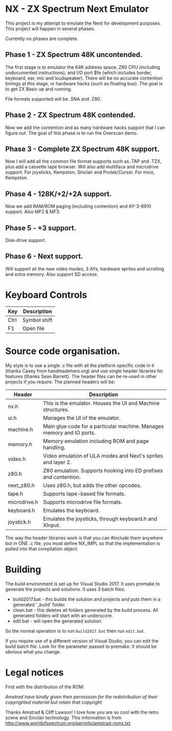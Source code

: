 # NX - ZX Spectrum Next Emulator

This project is my attempt to emulate the Next for development purposes.  This project will happen in several phases.

Currently no phases are complete.

## Phase 1 - ZX Spectrum 48K uncontended.

The first stage is to emulator the 64K address space, Z80 CPU (including undocumented instructions), and I/O port
$fe (which includes border, keyboard, ear, mic and loudspeaker).  There will be no accurate contention timings at
this stage, or hardware hacks (such as floating bus).  The goal is to get ZX Basic up and running.

File formats supported will be .SNA and .Z80.

## Phase 2 - ZX Spectrum 48K contended.

Now we add the contention and as many hardware hacks support that I can figure out.  The goal of this phase is
to run the Overscan demo.

## Phase 3 - Complete ZX Spectrum 48K support.

Now I will add all the common file format supports such as .TAP and .TZX, plus add a cassette tape browser.  Will also
add multiface and microdrive support.  For joysticks, Kempston, Sinclair and Protek/Cursor.  For mice, Kempston.

## Phase 4 - 128K/+2/+2A support.

Now we add RAM/ROM paging (including contention) and AY-3-8910 support.  Also MF2 & MF3.

## Phase 5 - +3 support.

Disk-drive support.

## Phase 6 - Next support.

Will support all the new video modes, 3 AYs, hardware sprites and scrolling and extra memory.  Also support SD access.

# Keyboard Controls

| Key              | Description                                           |
|------------------|-------------------------------------------------------|
| Ctrl             | Symbol shift                                          |
| F1               | Open file                                             |

# Source code organisation.

My style is to use a single .c file with all the platform specific code in it (thanks Casey from handmadehero.org) and
use single header libraries for features (thanks Sean Barrett).  The header files can be re-used in other projects
if you require.  The planned headers will be:


| Header              | Description                                                                 |
|---------------------|-----------------------------------------------------------------------------|
| nx.h                | This is the emulator.  Houses the UI and Machine structures.                |
| ui.h                | Manages the UI of the emulator.                                             |
| machine.h           | Main glue code for a particular machine.  Manages memory and IO ports.      |
| memory.h            | Memory emulation including ROM and page handling.                           |
| video.h             | Video emulation of ULA modes and Next's sprites and layer 2.                |
| z80.h               | Z80 emulation.  Supports hooking into ED prefixes and contention.           |
| next_z80.h          | Uses z80.h, but adds the other opcodes.                                     |
| tape.h              | Supports tape-based file formats.                                           |
| microdrive.h        | Supports microdrive file formats.                                           |
| keyboard.h          | Emulates the keyboard.                                                      |
| joystick.h          | Emulates the joysticks, through keyboard.h and XInput.                      |

The way the header libraries work is that you can #include them anywhere but in ONE .c file, you must define NX_IMPL
so that the implementation is pulled into that compilation object.

# Building

The build environment is set up for Visual Studio 2017.  It uses premake to generate the projects and solutions.  It
uses 3 batch files:

* build2017.bat - this builds the solution and projects and puts them in a generated '_build' folder.
* clean.bat - this deletes all folders generated by the build process.  All generated folders will start with an underscore.
* edit.bat - will open the generated solution.

So the normal operation is to run `build2017.bat` then run `edit.bat`.

If you require use of a different version of Visual Studio, you can edit the build batch file.  Look for the parameter
passed to premake.  It should be obvious what you change.

# Legal notices

First with the distribution of the ROM:

_Amstrad have kindly given their permission for the redistribution of their copyrighted material but retain that copyright_

Thanks Amstrad & Cliff Lawson!  I love how you are so cool with the retro scene and Sinclair technology.  This information is from
http://www.worldofspectrum.org/permits/amstrad-roms.txt.
